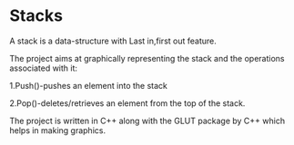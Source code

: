 # Stacks
A stack is a data-structure with Last in,first out feature.

The project aims at graphically representing the stack and the operations associated with it:

1.Push()-pushes an element into the stack

2.Pop()-deletes/retrieves an element from the top of the stack.

The project is written in C++ along with the GLUT package by C++ which helps in making graphics.

